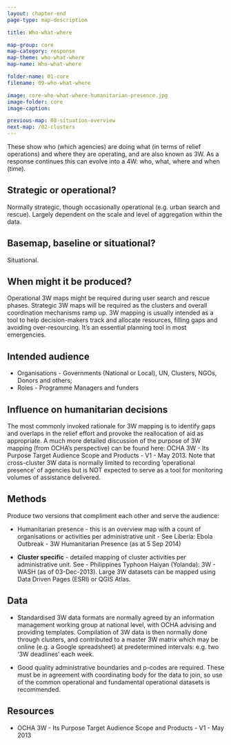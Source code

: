 ```yaml
---
layout: chapter-end
page-type: map-description

title: Who-what-where

map-group: core
map-category: response
map-theme: who-what-where
map-name: Who-what-where

folder-name: 01-core
filename: 09-who-what-where

image: core-who-what-where-humanitarian-presence.jpg
image-folder: core
image-caption: 

previous-map: 08-situation-overview
next-map: /02-clusters
---
```

These show who \(which agencies\) are doing what \(in terms of relief operations\) and where they are operating, and are also known as 3W. As a response continues this can evolve into a 4W: who, what, where and when \(time\).

## Strategic or operational?

Normally strategic, though occasionally operational \(e.g. urban search and rescue\). Largely dependent on the scale and level of aggregation within the data.

## Basemap, baseline or situational?

Situational.

## When might it be produced?

Operational 3W maps might be required during user search and rescue phases. Strategic 3W maps will be required as the clusters and overall coordination mechanisms ramp up. 3W mapping is usually intended as a tool to help decision-makers track and allocate resources, filling gaps and avoiding over-resourcing. It’s an essential planning tool in most emergencies.

## Intended audience

* Organisations - Governments \(National or Local\), UN, Clusters, NGOs, Donors and others;
* Roles - Programme Managers and funders

## Influence on humanitarian decisions

The most commonly invoked rationale for 3W mapping is to identify gaps and overlaps in the relief effort and provoke the reallocation of aid as appropriate. A much more detailed discussion of the purpose of 3W mapping \(from OCHA’s perspective\) can be found here: OCHA 3W - Its Purpose Target Audience Scope and Products - V1 - May 2013. Note that cross-cluster 3W data is normally limited to recording ‘operational presence’ of agencies but is NOT expected to serve as a tool for monitoring volumes of assistance delivered.

## Methods

Produce two versions that compliment each other and serve the audience:

* Humanitarian presence - this is an overview map with a count of organisations or activities per administrative unit - See Liberia: Ebola Outbreak - 3W Humanitarian Presence \(as at 5 Sep 2014\)

* **Cluster specific** - detailed mapping of cluster activities per administrative unit. See - Philippines Typhoon Haiyan \(Yolanda\): 3W - WASH \(as of 03-Dec-2013\). Large 3W datasets can be mapped using Data Driven Pages \(ESRI\) or QGIS Atlas.

## Data

* Standardised 3W data formats are normally agreed by an information management working group  at national level, with OCHA advising and providing templates. Compilation of 3W data is then normally done through clusters, and contributed to a master 3W matrix which may be online \(e.g. a Google spreadsheet\) at predetermined intervals: e.g. two ‘3W deadlines’ each week.

* Good quality administrative boundaries and p-codes are required. These must be in agreement with coordinating body for the data to join, so use of the common operational and fundamental operational datasets is recommended.

## Resources

* OCHA 3W - Its Purpose Target Audience Scope and Products - V1 - May 2013

